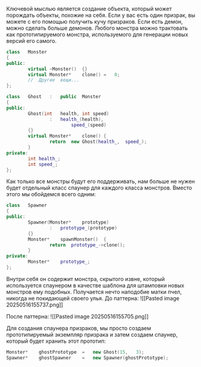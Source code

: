 Ключевой	мыслью	является	создание объекта,	который	может	порождать	объекты,	похожие	на	себя.	Если	у	вас	есть один	призрак,	вы	можете	с	его	помощью	получить	кучу	призраков.	Если	есть	демон, можно	сделать	больше	демонов.	Любого	монстра	можно	трактовать	как прототипируемого	монстра,	используемого	для	генерации	новых	версий	его	самого.
```cpp
class	Monster
{
public:
		virtual	~Monster()	{}
		virtual	Monster*	clone()	=	0;
		//	Другие	вещи...
};
```

```cpp
class	Ghost	:	public	Monster	
{
public:
		Ghost(int	health,	int	speed)
				:	health_(health),
						speed_(speed)
		{}
		virtual	Monster*	clone()	{
				return	new	Ghost(health_,	speed_);
		}
private:
		int	health_;
		int	speed_;
};
```

Как	только	все	монстры	будут	его	поддерживать,	нам	больше	не	нужен	будет отдельный	класс	спаунер	для	каждого	класса	монстров.	Вместо	этого	мы	обойдемся всего	одним:
```cpp
class	Spawner
{
public:
		Spawner(Monster*	prototype)
				:	prototype_(prototype)
		{}
		Monster*	spawnMonster()	{
				return	prototype_->clone();
		}
private:
		Monster*	prototype_;
};
```

Внутри	себя	он	содержит	монстра,	скрытого	извне,	который	используется	спаунером	в качестве	шаблона	для	штамповки	новых	монстров	ему	подобных.	Получается	нечто наподобие	матки	пчел,	никогда	не	покидающей	своего	улья.
До паттерна:
![[Pasted image 20250516155737.png]]

После паттерна:
![[Pasted image 20250516155705.png]]

Для	создания	спаунера	призраков,	мы	просто	создаем	прототипируемый	экземпляр призрака	и	затем	создаем	спаунер,	который	будет	хранить	этот	прототип:
```cpp
Monster*	ghostPrototype	=	new	Ghost(15,	3);
Spawner*	ghostSpawner	=	new	Spawner(ghostPrototype);
```


